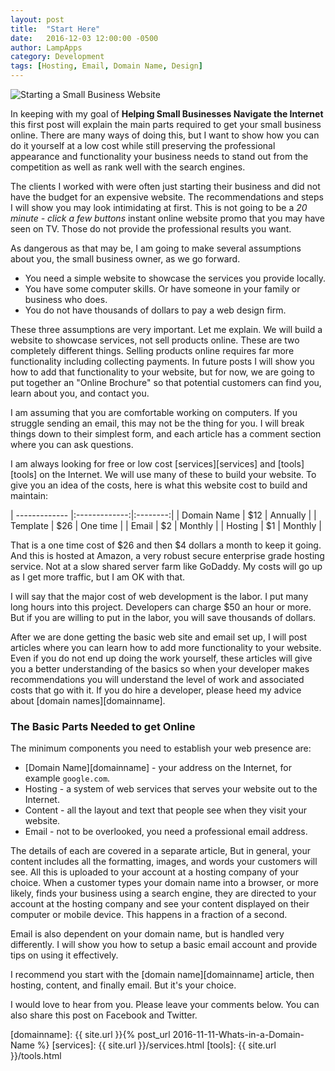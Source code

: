 ```yaml
---
layout: post
title:  "Start Here"
date:   2016-12-03 12:00:00 -0500
author: LampApps
category: Development
tags: [Hosting, Email, Domain Name, Design]
---
```


![Starting a Small Business Website]({{site.url}}/images/website-design.jpg "Starting A Small Business Website")

In keeping with my goal of **Helping Small Businesses Navigate the Internet** this first post will explain the main parts required to get your small business online. There are many ways of doing this, but I want to show how you can do it yourself at a low cost while still preserving the professional appearance and functionality your business needs to stand out from the competition as well as rank well with the search engines.

The clients I worked with were often just starting their business and did not have the budget for an expensive website. The recommendations and steps I will show you may look intimidating at first. This is not going to be a *20 minute - click a few buttons* instant online website promo that you may have seen on TV. Those do not provide the professional results you want.

<!--more-->

As dangerous as that may be, I am going to make several assumptions about you, the small business owner, as we go forward.

* You need a simple website to showcase the services you provide locally.
* You have some computer skills. Or have someone in your family or business who does.
* You do not have thousands of dollars to pay a web design firm.

These three assumptions are very important. Let me explain. We will build a website to showcase services, not sell products online. These are two completely different things. Selling products online requires far more functionality including collecting payments. In future posts I will show you how to add that functionality to your website, but for now, we are going to put together an "Online Brochure" so that potential customers can find you, learn about you, and contact you.

I am assuming that you are comfortable working on computers. If you struggle sending an email, this may not be the thing for you. I will break things down to their simplest form, and each article has a comment section where you can ask questions.

I am always looking for free or low cost [services][services] and [tools][tools] on the Internet. We will use many of these to build your website. To give you an idea of the costs, here is what this website cost to build and maintain:

| ------------- |:-------------:|:--------:|
| Domain Name   | $12			| Annually |
| Template     	| $26      		| One time |
| Email 		| $2		    | Monthly  |
| Hosting 		| $1		    | Monthly  |

That is a one time cost of $26 and then $4 dollars a month to keep it going. And this is hosted at Amazon, a very robust secure enterprise grade hosting service. Not at a slow shared server farm like GoDaddy. My costs will go up as I get more traffic, but I am OK with that.

I will say that the major cost of web development is the labor. I put many long hours into this project. Developers can charge $50 an hour or more. But if you are willing to put in the labor, you will save thousands of dollars.

After we are done getting the basic web site and email set up, I will post articles where you can learn how to add more functionality to your website. Even if you do not end up doing the work yourself, these articles will give you a better understanding of the basics so when your developer makes recommendations you will understand the level of work and associated costs that go with it. If you do hire a developer, please heed my advice about [domain names][domainname].

### The Basic Parts Needed to get Online

The minimum components you need to establish your web presence are:

* [Domain Name][domainname] - your address on the Internet, for example `google.com`.
* Hosting - a system of web services that serves your website out to the Internet.
* Content - all the layout and text that people see when they visit your website.
* Email - not to be overlooked, you need a professional email address.

The details of each are covered in a separate article, But in general, your content includes all the formatting, images, and words your customers will see. All this is uploaded to your account at a hosting company of your choice. When a customer types your domain name into a browser, or more likely, finds your business using a search engine, they are directed to your account at the hosting company and see your content displayed on their computer or mobile device. This happens in a fraction of a second. 

Email is also dependent on your domain name, but is handled very differently. I will show you how to setup a basic email account and provide tips on using it effectively.

I recommend you start with the [domain name][domainname] article, then hosting, content, and finally email. But it's your choice.

I would love to hear from you. Please leave your comments below. You can also share this post on Facebook and Twitter.  


[domainname]: {{ site.url }}{% post_url 2016-11-11-Whats-in-a-Domain-Name %}
[services]: {{ site.url }}/services.html
[tools]: {{ site.url }}/tools.html






